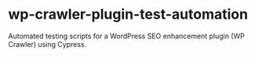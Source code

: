 # wp-crawler-plugin-test-automation
Automated testing scripts for a WordPress SEO enhancement plugin (WP Crawler) using Cypress.
